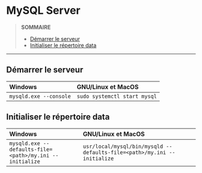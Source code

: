 # MySQL Server

> **SOMMAIRE**
> + [Démarrer le serveur](#démarrer-le-serveur)
> + [Initialiser le répertoire data](#initialiser-le-répertoire-data)

---

## Démarrer le serveur

|Windows|GNU/Linux et MacOS|
|:--|:--|
|`mysqld.exe --console`|`sudo systemctl start mysql`|

## Initialiser le répertoire data

|Windows|GNU/Linux et MacOS|
|:--|:--|
|`mysqld.exe --defaults-file=<path>/my.ini --initialize`|`usr/local/mysql/bin/mysqld --defaults-file=<path>/my.ini --initialize`|
